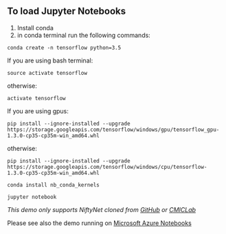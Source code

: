 ## To load Jupyter Notebooks

1) Install conda
2) in conda terminal run the following commands:

```conda create -n tensorflow python=3.5```

If you are using bash terminal:
```
source activate tensorflow
```
otherwise:
```
activate tensorflow
```

If you are using gpus:
```
pip install --ignore-installed --upgrade https://storage.googleapis.com/tensorflow/windows/gpu/tensorflow_gpu-1.3.0-cp35-cp35m-win_amd64.whl
```
otherwise:
```
pip install --ignore-installed --upgrade https://storage.googleapis.com/tensorflow/windows/cpu/tensorflow-1.3.0-cp35-cp35m-win_amd64.whl
```

```
conda install nb_conda_kernels
```
```
jupyter notebook
```


_This demo only supports NiftyNet cloned from [GitHub](https://github.com/NifTK/NiftyNet) or [CMICLab](https://cmiclab.cs.ucl.ac.uk/CMIC/NiftyNet)_

Please see also the demo running on [Microsoft Azure Notebooks](https://notebooks.azure.com/eligibson/libraries/NiftyNetTesting_Public)
